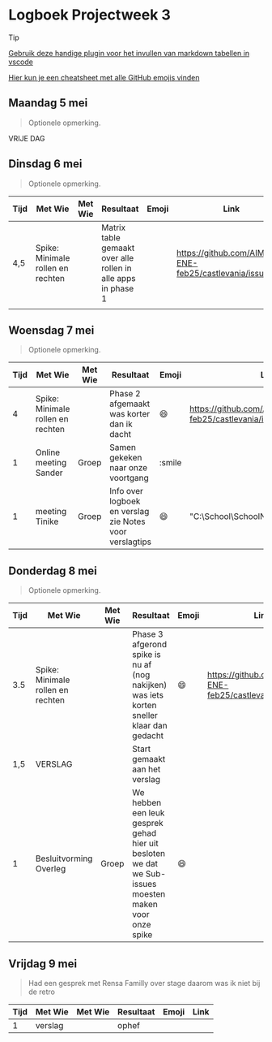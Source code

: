 # Logboek Projectweek 3

> [!TIP]
> [Gebruik deze handige plugin voor het invullen van markdown tabellen in vscode](https://marketplace.visualstudio.com/items?itemName=zaaack.markdown-editor)
>
> [Hier kun je een cheatsheet met alle GitHub emojis vinden](https://github.com/ikatyang/emoji-cheat-sheet/blob/master/README.md)

## Maandag 5 mei

> Optionele opmerking.
 
VRIJE DAG

## Dinsdag 6 mei

> Optionele opmerking.


| Tijd | Met Wie                           | Met Wie | Resultaat                                                     | Emoji | Link                                                   |
|:-----|-----------------------------------|---------|---------------------------------------------------------------|-------|--------------------------------------------------------|
| 4,5  | Spike: Minimale rollen en rechten |         | Matrix table gemaakt over alle rollen in alle apps in phase 1 |       | https://github.com/AIM-ENE-feb25/castlevania/issues/66 |
|      |                                   |         |                                                               |       |                                                        |

## Woensdag 7 mei 

> Optionele opmerking.


| Tijd | Met Wie                           | Met Wie | Resultaat                                               | Emoji   | Link                                                   |
|:-----|-----------------------------------|---------|---------------------------------------------------------|---------|--------------------------------------------------------|
| 4    | Spike: Minimale rollen en rechten |         | Phase 2 afgemaakt was korter dan ik dacht               | :smile: | https://github.com/AIM-ENE-feb25/castlevania/issues/71 |
| 1    | Online meeting Sander             | Groep   | Samen gekeken naar onze voortgang                       | :smile  |                                                        |
| 1    | meeting Tinike                    | Groep   | Info over logboek en verslag zie Notes voor verslagtips | :smile: | "C:\School\SchoolNotes\Logboektips.txt"                |

## Donderdag 8 mei

> Optionele opmerking.


| Tijd | Met Wie                           | Met Wie | Resultaat                                                                                             | Emoji   | Link                                                   |
|:-----|-----------------------------------|---------|-------------------------------------------------------------------------------------------------------|---------|--------------------------------------------------------|
| 3.5  | Spike: Minimale rollen en rechten |         | Phase 3 afgerond spike is nu af (nog nakijken) was iets korten sneller klaar dan gedacht              | :smile: | https://github.com/AIM-ENE-feb25/castlevania/issues/74 |
| 1,5  | VERSLAG                           |         | Start gemaakt aan het verslag                                                                         |         |                                                        |
| 1    | Besluitvorming Overleg            | Groep   | We hebben een leuk gesprek gehad hier uit besloten we dat we Sub-issues moesten maken voor onze spike | :smile: |                                                        |

## Vrijdag 9 mei

> Had een gesprek met Rensa Familly over stage daarom was ik niet bij de retro


| Tijd | Met Wie | Met Wie | Resultaat | Emoji | Link |
|:-----|---------|---------|-----------|-------|------|
| 1    | verslag |         | ophef     |       |      |

